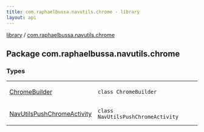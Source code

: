 ```yaml
---
title: com.raphaelbussa.navutils.chrome - library
layout: api
---
```


<div class='api-docs-breadcrumbs'><a href="../index.html">library</a> / <a href="./index.html">com.raphaelbussa.navutils.chrome</a></div>

## Package com.raphaelbussa.navutils.chrome

### Types

<table class="api-docs-table">
<tbody>
<tr>
<td markdown="1">

<a href="-chrome-builder/index.html">ChromeBuilder</a>


</td>
<td markdown="1">
<div class="signature"><code><span class="keyword">class </span><span class="identifier">ChromeBuilder</span></code></div>

</td>
</tr>
<tr>
<td markdown="1">

<a href="-nav-utils-push-chrome-activity/index.html">NavUtilsPushChromeActivity</a>


</td>
<td markdown="1">
<div class="signature"><code><span class="keyword">class </span><span class="identifier">NavUtilsPushChromeActivity</span></code></div>

</td>
</tr>
</tbody>
</table>
